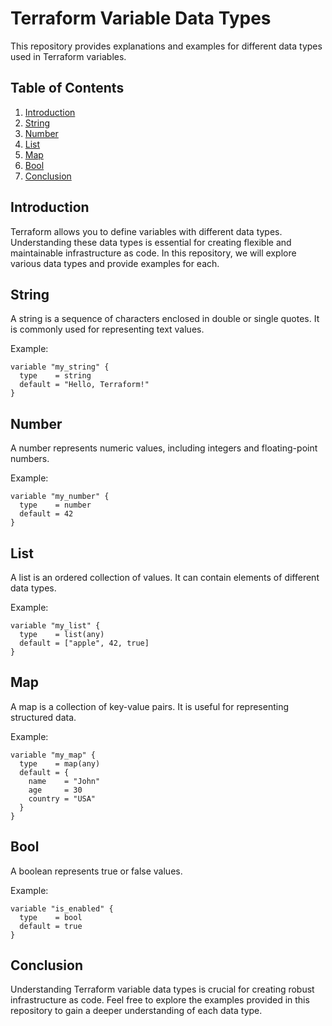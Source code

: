 # Terraform Variable Data Types

This repository provides explanations and examples for different data types used in Terraform variables.

## Table of Contents

1. [Introduction](#introduction)
2. [String](#string)
3. [Number](#number)
4. [List](#list)
5. [Map](#map)
6. [Bool](#bool)
7. [Conclusion](#conclusion)

## Introduction

Terraform allows you to define variables with different data types. Understanding these data types is essential for creating flexible and maintainable infrastructure as code. In this repository, we will explore various data types and provide examples for each.

## String

A string is a sequence of characters enclosed in double or single quotes. It is commonly used for representing text values.

Example:

```hcl
variable "my_string" {
  type    = string
  default = "Hello, Terraform!"
}
```

## Number

A number represents numeric values, including integers and floating-point numbers.

Example:

```hcl
variable "my_number" {
  type    = number
  default = 42
}
```

## List

A list is an ordered collection of values. It can contain elements of different data types.

Example:

```hcl
variable "my_list" {
  type    = list(any)
  default = ["apple", 42, true]
}
```

## Map

A map is a collection of key-value pairs. It is useful for representing structured data.

Example:

```hcl
variable "my_map" {
  type    = map(any)
  default = {
    name    = "John"
    age     = 30
    country = "USA"
  }
}
```

## Bool

A boolean represents true or false values.

Example:

```hcl
variable "is_enabled" {
  type    = bool
  default = true
}
```

## Conclusion

Understanding Terraform variable data types is crucial for creating robust infrastructure as code. Feel free to explore the examples provided in this repository to gain a deeper understanding of each data type.

```

